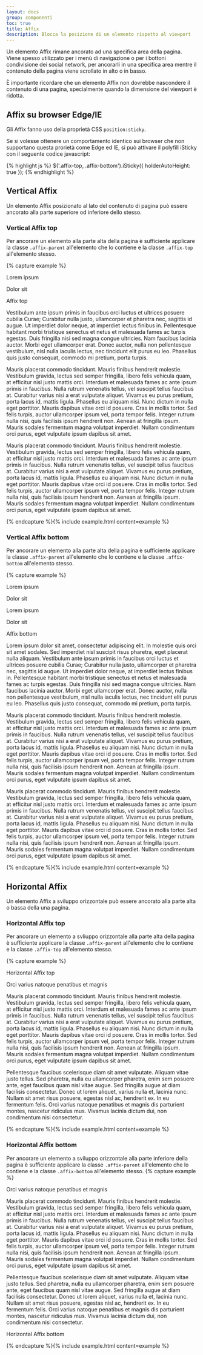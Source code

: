 ```yaml
---
layout: docs
group: componenti
toc: true
title: Affix
description: Blocca la posizione di un elemento rispetto al viewport
---
```


<script>
  window.addEventListener('load', function() {
    $('.affix-top, .affix-bottom').iSticky({
      holderAutoHeight: true
    });
  });
</script>

<style>
  /* Style override for Documentation purposes */
  @media screen and (min-width: 768px) {
    .affix-top {
      top: 129px;
    }
  }
  @media screen and (min-width: 992px) {
    .affix-top {
      top: 89px;
    }
  }
  /* IE/Edge only hack
  Header sticky doesnt' work on IE/Edge
  so affix examples should stick to top of the window*/
  _:-ms-lang(x), .affix-top {
    top: 0;
  }
</style>

Un elemento Affix rimane ancorato ad una specifica area della pagina. Viene spesso utilizzato per i menù di navigazione o per i bottoni condivisione dei social network, per ancorarli in una specifica area mentre il contenuto della pagina viene scrollato in alto o in basso.

È importante ricordare che un elemento Affix non dovrebbe nascondere il contenuto di una pagina, specialmente quando la dimensione del viewport è ridotta.

## Affix su browser Edge/IE

Gli Affix fanno uso della proprietà CSS `position:sticky`. 

Se si volesse ottenere un comportamento identico sui browser che non supportano questa prorietà come Edge ed IE, si può attivare il polyfill iSticky con il seguente codice javascript:

{% highlight js %}
  $('.affix-top, .affix-bottom').iSticky({
    holderAutoHeight: true
  });
{% endhighlight %}

## Vertical Affix

Un elemento Affix posizionato al lato del contenuto di pagina può essere ancorato alla parte superiore od inferiore dello stesso.

### Vertical Affix top

Per ancorare un elemento alla parte alta della pagina è sufficiente applicare la classe `.affix-parent` all'elemento che lo contiene e la classe `.affix-top` all'elemento stesso.

{% capture example %}
<div class="affix-example container">
  <div class="row">
    <div class="col-6 col-md-3 p-2 affix-parent">
      <div class="neutral-1-bg-a7 p-3 mb-1">
        <p class="mb-0 white-color">Lorem ipsum</p>
      </div>
      <div class="neutral-1-bg-a7 p-3 mb-1">
        <p class="mb-0 white-color">Dolor sit</p>
      </div>
      <div class="primary-bg p-3 affix-top">
        <p class="mb-0 white-color">Affix top</p>
      </div>
    </div>
    <div class="col-6 col-md-9 p-2">
      <p>Vestibulum ante ipsum primis in faucibus orci luctus et ultrices posuere cubilia Curae; Curabitur nulla justo, ullamcorper et pharetra nec, sagittis id augue. Ut imperdiet dolor neque, at imperdiet lectus finibus in. Pellentesque habitant morbi tristique senectus et netus et malesuada fames ac turpis egestas. Duis fringilla nisi sed magna congue ultricies. Nam faucibus lacinia auctor. Morbi eget ullamcorper erat. Donec auctor, nulla non pellentesque vestibulum, nisl nulla iaculis lectus, nec tincidunt elit purus eu leo. Phasellus quis justo consequat, commodo mi pretium, porta turpis.</p>
      <p class="mb-0 d-none d-md-block">Mauris placerat commodo tincidunt. Mauris finibus hendrerit molestie. Vestibulum gravida, lectus sed semper fringilla, libero felis vehicula quam, at efficitur nisl justo mattis orci. Interdum et malesuada fames ac ante ipsum primis in faucibus. Nulla rutrum venenatis tellus, vel suscipit tellus faucibus at. Curabitur varius nisi a erat vulputate aliquet. Vivamus eu purus pretium, porta lacus id, mattis ligula. Phasellus eu aliquam nisi. Nunc dictum in nulla eget porttitor. Mauris dapibus vitae orci id posuere. Cras in mollis tortor. Sed felis turpis, auctor ullamcorper ipsum vel, porta tempor felis. Integer rutrum nulla nisi, quis facilisis ipsum hendrerit non. Aenean at fringilla ipsum. Mauris sodales fermentum magna volutpat imperdiet. Nullam condimentum orci purus, eget vulputate ipsum dapibus sit amet.</p>
    </div>
  </div>
  <div class="row p-2 d-none d-md-block">
    <p>Mauris placerat commodo tincidunt. Mauris finibus hendrerit molestie. Vestibulum gravida, lectus sed semper fringilla, libero felis vehicula quam, at efficitur nisl justo mattis orci. Interdum et malesuada fames ac ante ipsum primis in faucibus. Nulla rutrum venenatis tellus, vel suscipit tellus faucibus at. Curabitur varius nisi a erat vulputate aliquet. Vivamus eu purus pretium, porta lacus id, mattis ligula. Phasellus eu aliquam nisi. Nunc dictum in nulla eget porttitor. Mauris dapibus vitae orci id posuere. Cras in mollis tortor. Sed felis turpis, auctor ullamcorper ipsum vel, porta tempor felis. Integer rutrum nulla nisi, quis facilisis ipsum hendrerit non. Aenean at fringilla ipsum. Mauris sodales fermentum magna volutpat imperdiet. Nullam condimentum orci purus, eget vulputate ipsum dapibus sit amet.</p>
  </div>
</div>
{% endcapture %}{% include example.html content=example %}



### Vertical Affix bottom

Per ancorare un elemento alla parte alta della pagina è sufficiente applicare la classe `.affix-parent` all'elemento che lo contiene e la classe `.affix-bottom` all'elemento stesso.

{% capture example %}
<div class="affix-example container">
  <div class="row">
    <div class="col-6 col-md-3 p-2 affix-parent">
      <div class="neutral-1-bg-a7 p-3 mb-1">
        <p class="mb-0 white-color">Lorem ipsum</p>
      </div>
      <div class="neutral-1-bg-a7 p-3 mb-1">
        <p class="mb-0 white-color">Dolor sit</p>
      </div>
      <div class="neutral-1-bg-a7 p-3 mb-1">
        <p class="mb-0 white-color">Lorem ipsum</p>
      </div>
      <div class="neutral-1-bg-a7 p-3 mb-1">
        <p class="mb-0 white-color">Dolor sit</p>
      </div>
      <div class="primary-bg p-3 affix-bottom">
        <p class="mb-0 white-color">Affix bottom</p>
      </div>
    </div>
    <div class="col-6 col-md-9 p-2">
      <p>Lorem ipsum dolor sit amet, consectetur adipiscing elit. In molestie quis orci sit amet sodales. Sed imperdiet nisl suscipit risus pharetra, eget placerat nulla aliquam. Vestibulum ante ipsum primis in faucibus orci luctus et ultrices posuere cubilia Curae; Curabitur nulla justo, ullamcorper et pharetra nec, sagittis id augue. Ut imperdiet dolor neque, at imperdiet lectus finibus in. Pellentesque habitant morbi tristique senectus et netus et malesuada fames ac turpis egestas. Duis fringilla nisi sed magna congue ultricies. Nam faucibus lacinia auctor. Morbi eget ullamcorper erat. Donec auctor, nulla non pellentesque vestibulum, nisl nulla iaculis lectus, nec tincidunt elit purus eu leo. Phasellus quis justo consequat, commodo mi pretium, porta turpis.</p>
      <p class="d-none d-md-block">Mauris placerat commodo tincidunt. Mauris finibus hendrerit molestie. Vestibulum gravida, lectus sed semper fringilla, libero felis vehicula quam, at efficitur nisl justo mattis orci. Interdum et malesuada fames ac ante ipsum primis in faucibus. Nulla rutrum venenatis tellus, vel suscipit tellus faucibus at. Curabitur varius nisi a erat vulputate aliquet. Vivamus eu purus pretium, porta lacus id, mattis ligula. Phasellus eu aliquam nisi. Nunc dictum in nulla eget porttitor. Mauris dapibus vitae orci id posuere. Cras in mollis tortor. Sed felis turpis, auctor ullamcorper ipsum vel, porta tempor felis. Integer rutrum nulla nisi, quis facilisis ipsum hendrerit non. Aenean at fringilla ipsum. Mauris sodales fermentum magna volutpat imperdiet. Nullam condimentum orci purus, eget vulputate ipsum dapibus sit amet.</p>
    </div>
  </div>
  <div class="row p-2 d-none d-md-block">
    <p>Mauris placerat commodo tincidunt. Mauris finibus hendrerit molestie. Vestibulum gravida, lectus sed semper fringilla, libero felis vehicula quam, at efficitur nisl justo mattis orci. Interdum et malesuada fames ac ante ipsum primis in faucibus. Nulla rutrum venenatis tellus, vel suscipit tellus faucibus at. Curabitur varius nisi a erat vulputate aliquet. Vivamus eu purus pretium, porta lacus id, mattis ligula. Phasellus eu aliquam nisi. Nunc dictum in nulla eget porttitor. Mauris dapibus vitae orci id posuere. Cras in mollis tortor. Sed felis turpis, auctor ullamcorper ipsum vel, porta tempor felis. Integer rutrum nulla nisi, quis facilisis ipsum hendrerit non. Aenean at fringilla ipsum. Mauris sodales fermentum magna volutpat imperdiet. Nullam condimentum orci purus, eget vulputate ipsum dapibus sit amet.</p>
  </div>
</div>
{% endcapture %}{% include example.html content=example %}

## Horizontal Affix

Un elemento Affix a sviluppo orizzontale può essere ancorato alla parte alta o bassa della una pagina.

### Horizontal Affix top

Per ancorare un elemento a svliuppo orizzontale alla parte alta della pagina è sufficiente applicare la classe `.affix-parent` all'elemento che lo contiene e la classe `.affix-top` all'elemento stesso.

{% capture example %}
<div class="affix-example container affix-parent">
  <div class="primary-bg p-3 mb-1 text-center affix-top">
    <p class="mb-0 white-color">Horizontal Affix top</p>
  </div>
  <div class="row p-5">
    <p class="h3">Orci varius natoque penatibus et magnis</p>
    <p>Mauris placerat commodo tincidunt. Mauris finibus hendrerit molestie. Vestibulum gravida, lectus sed semper fringilla, libero felis vehicula quam, at efficitur nisl justo mattis orci. Interdum et malesuada fames ac ante ipsum primis in faucibus. Nulla rutrum venenatis tellus, vel suscipit tellus faucibus at. Curabitur varius nisi a erat vulputate aliquet. Vivamus eu purus pretium, porta lacus id, mattis ligula. Phasellus eu aliquam nisi. Nunc dictum in nulla eget porttitor. Mauris dapibus vitae orci id posuere. Cras in mollis tortor. Sed felis turpis, auctor ullamcorper ipsum vel, porta tempor felis. Integer rutrum nulla nisi, quis facilisis ipsum hendrerit non. Aenean at fringilla ipsum. Mauris sodales fermentum magna volutpat imperdiet. Nullam condimentum orci purus, eget vulputate ipsum dapibus sit amet.</p>
    <p class="d-none d-md-block">Pellentesque faucibus scelerisque diam sit amet vulputate. Aliquam vitae justo tellus. Sed pharetra, nulla eu ullamcorper pharetra, enim sem posuere ante, eget faucibus quam nisl vitae augue. Sed fringilla augue at diam facilisis consectetur. Donec ut lorem aliquet, varius nulla et, lacinia nunc. Nullam sit amet risus posuere, egestas nisl ac, hendrerit ex. In eu fermentum felis. Orci varius natoque penatibus et magnis dis parturient montes, nascetur ridiculus mus. Vivamus lacinia dictum dui, non condimentum nisi consectetur.</p>
  </div>
</div>
{% endcapture %}{% include example.html content=example %}

### Horizontal Affix bottom

Per ancorare un elemento a sviluppo orizzontale alla parte inferiore della pagina è sufficiente applicare la classe `.affix-parent` all'elemento che lo contiene e la classe `.affix-bottom` all'elemento stesso.
{% capture example %}
<div class="affix-example container affix-parent">
  <div class="row p-5">
    <p class="h3">Orci varius natoque penatibus et magnis</p>
    <p>Mauris placerat commodo tincidunt. Mauris finibus hendrerit molestie. Vestibulum gravida, lectus sed semper fringilla, libero felis vehicula quam, at efficitur nisl justo mattis orci. Interdum et malesuada fames ac ante ipsum primis in faucibus. Nulla rutrum venenatis tellus, vel suscipit tellus faucibus at. Curabitur varius nisi a erat vulputate aliquet. Vivamus eu purus pretium, porta lacus id, mattis ligula. Phasellus eu aliquam nisi. Nunc dictum in nulla eget porttitor. Mauris dapibus vitae orci id posuere. Cras in mollis tortor. Sed felis turpis, auctor ullamcorper ipsum vel, porta tempor felis. Integer rutrum nulla nisi, quis facilisis ipsum hendrerit non. Aenean at fringilla ipsum. Mauris sodales fermentum magna volutpat imperdiet. Nullam condimentum orci purus, eget vulputate ipsum dapibus sit amet.</p>
    <p class="d-none d-md-block">Pellentesque faucibus scelerisque diam sit amet vulputate. Aliquam vitae justo tellus. Sed pharetra, nulla eu ullamcorper pharetra, enim sem posuere ante, eget faucibus quam nisl vitae augue. Sed fringilla augue at diam facilisis consectetur. Donec ut lorem aliquet, varius nulla et, lacinia nunc. Nullam sit amet risus posuere, egestas nisl ac, hendrerit ex. In eu fermentum felis. Orci varius natoque penatibus et magnis dis parturient montes, nascetur ridiculus mus. Vivamus lacinia dictum dui, non condimentum nisi consectetur.</p>
  </div>
  <div class="primary-bg p-3 text-center affix-bottom">
    <p class="mb-0 white-color">Horizontal Affix bottom</p>
  </div>
</div>
{% endcapture %}{% include example.html content=example %}

